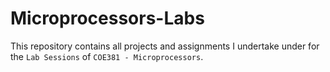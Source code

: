 # Microprocessors-Labs

This repository contains all projects and assignments I undertake under for the `Lab Sessions` of `COE381 - Microprocessors`.
